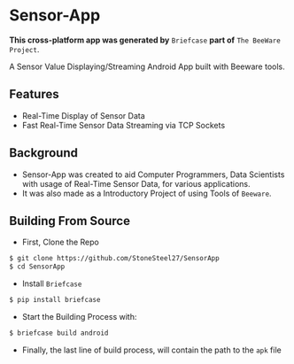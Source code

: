 Sensor-App
==========

**This cross-platform app was generated by** `Briefcase` **part of**
`The BeeWare Project`.

A Sensor Value Displaying/Streaming Android App built with Beeware tools.

## Features
- Real-Time Display of Sensor Data
- Fast Real-Time Sensor Data Streaming via TCP Sockets

## Background
- Sensor-App was created to aid Computer Programmers, Data Scientists with usage of Real-Time Sensor Data, for various applications.
- It was also made as a Introductory Project of using Tools of `Beeware`.

## Building From Source
- First, Clone the Repo
```bash
$ git clone https://github.com/StoneSteel27/SensorApp
$ cd SensorApp
```
- Install `Briefcase`
```bash
$ pip install briefcase
```
- Start the Building Process with:
```bash
$ briefcase build android
```
- Finally, the last line of build process, will contain the path to the `apk` file
